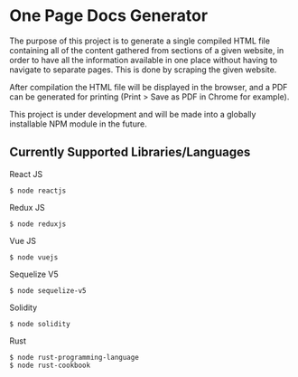 # One Page Docs Generator

The purpose of this project is to generate a single compiled HTML file containing all of the content gathered from sections of a given website, in order to have all the information available in one place without having to navigate to separate pages. This is done by scraping the given website. 

After compilation the HTML file will be displayed in the browser, and a PDF can be generated for printing (Print > Save as PDF in Chrome for example).

This project is under development and will be made into a globally installable NPM module in the future.

## Currently Supported Libraries/Languages

React JS

    $ node reactjs

Redux JS

    $ node reduxjs

Vue JS

    $ node vuejs

Sequelize V5

    $ node sequelize-v5

Solidity

    $ node solidity

Rust

    $ node rust-programming-language
    $ node rust-cookbook


